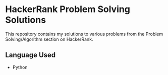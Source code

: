 # HackerRank Problem Solving Solutions

This repository contains my solutions to various problems from the Problem Solving/Algorithm section on HackerRank.

## Language Used

- Python
